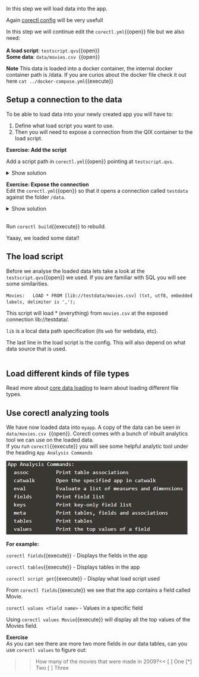 In this step we will load data into the app.<br> 

Again [corectl config](https://github.com/qlik-oss/corectl/blob/master/docs/corectl_config.md) will be very usefull
<br>

In this step we will continue edit the `corectl.yml`{{open}} file but we also need:  
<br>
**A load script**:   `testscript.qvs`{{open}}
<br> **Some data**: `data/movies.csv `{{open}} 
<br>

**Note** This data is loaded into a docker container, the internal docker container path is /data. If you are curios about the docker file check it out here `cat ../docker-compose.yml`{{execute}} 

## Setup a connection to the data

To be able to load data into your newly created app you will have to:
1. Define what load script you want to use. 
2. Then you will need to expose a connection from the QIX container to the load script.

**Exercise: Add the script**

Add a script path in `corectl.yml`{{open}} pointing at  `testscript.qvs`.

<details> <summary>Show solution</summary>
<p> 
<pre class="file" data-filename="corectl.yml" data-target="append">script: testscript.qvs # Path to a script that should be set in the app
</pre>



</p>
</details>  

**Exercise: Expose the connection**  
  Edit the `corectl.yml`{{open}} so that it opens a connection called `testdata` against the folder `/data`.

<details> <summary>Show solution</summary>
<p> 
<pre class="file" data-filename="corectl.yml" data-target="append">
connections: # Connections that should be created in the app
  testdata: # Name of the connection
      connectionstring: /data # Connectionstring (qConnectionString) of the connection. For a folder connector this is an absolute or relative path inside of the engine docker container.
      type: folder # Type of connection

</pre>
</p>
</details>  
<br>

Run `corectl build`{{execute}} to rebuild.
<br>

Yaaay, we loaded some data!!
<br>

## The load script
Before we analyse the loaded data lets take a look at the `testscript.qvs`{{open}} we used. If you are familiar with SQL you will see some similarities.
<br>


`
Movies:  
LOAD *
FROM [lib://testdata/movies.csv]
(txt, utf8, embedded labels, delimiter is ',');
`

This script will load * (everything) from `movies.csv` at the exposed connection lib://testdata/. 
<br>

`lib` is a local data path specification (its `web` for webdata, etc).
<br>

The last line in the load script is the config. This will also depend on what data source that is used.
<br> 
<br>


## Load different kinds of file types

Read more about [core data loading](https://github.com/qlik-oss/core-data-loading) to learn about loading different file types. 


## Use corectl analyzing tools 

We have now loaded data into `myapp`. A copy of the data can be seen in `data/movies.csv `{{open}}. Corectl comes with a bunch of inbuilt analytics tool we can use on the loaded data.
<br>
If you run `corectl`{{execute}} you will see some helpful analytic tool under the heading `App Analysis Commands` 
<br>

![Analysis](assets/analys.png)

**For example:**
<br>

`corectl fields`{{execute}} - Displays the fields in the app
<br>

`corectl tables`{{execute}} - Displays tables in the app
<br>

`corectl script get`{{execute}} - Display what load script used
<br>


From `corectl fields`{{execute}} we see that the app contains a field called Movie. 
<br>

`corectl values <field name>` - Values in a specific field
<br>

Using `corectl values Movie`{{execute}} will display all the top values of the Movies field.
<br>

**Exercise** <br>
As you can see there are more two more fields in our data tables, can you use `corectl values` to figure out:
 >>How many of the movies that were made in 2009?<<
[ ] One
[*] Two
[ ] Three
